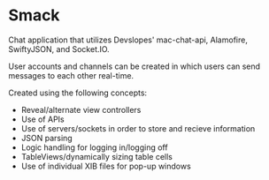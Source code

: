 # Smack

Chat application that utilizes Devslopes' mac-chat-api, Alamofire, SwiftyJSON, and Socket.IO.

User accounts and channels can be created in which users can send messages to each other real-time.

Created using the following concepts:
- Reveal/alternate view controllers
- Use of APIs
- Use of servers/sockets in order to store and recieve information
- JSON parsing
- Logic handling for logging in/logging off
- TableViews/dynamically sizing table cells
- Use of individual XIB files for pop-up windows

